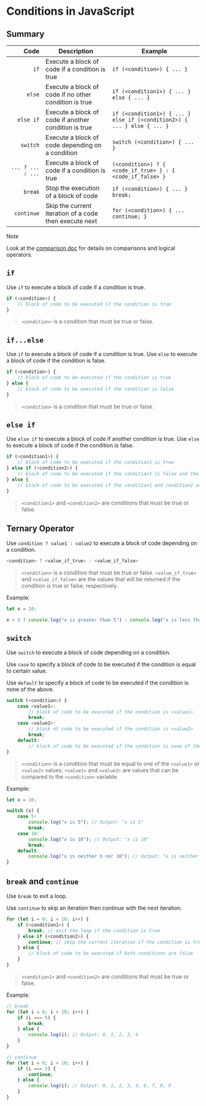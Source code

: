 # Conditions in JavaScript

## Summary

|              Code | Description                                            | Example                                                                 |
|------------------:|--------------------------------------------------------|-------------------------------------------------------------------------|
|              `if` | Execute a block of code if a condition is true         | `if (<condition>) { ... }`                                              |
|            `else` | Execute a block of code if no other condition is true  | `if (<condition1>) { ... } else { ... }`                                |
|         `else if` | Execute a block of code if another condition is true   | `if (<condition1>) { ... } else if (<condition2>) { ... } else { ... }` |
|          `switch` | Execute a block of code depending on a condition       | `switch (<condition>) { ... }`                                          |
| `... ? ... : ...` | Execute a block of code if a condition is true         | `(<condition>) ? { <code_if_true> } : { <code_if_false> }`              |
|           `break` | Stop the execution of a block of code                  | `if (<condition>) { ... } break;`                                       |
|        `continue` | Skip the current iteration of a code then execute next | `for (<condition>) { ... continue; }`                                   |

>[!note]
> Look at the [comparison doc](js-comparison.md) for details on comparisons and logical operators.

## `if`

Use `if` to execute a block of code if a condition is true.

```js
if (<condition>) {
    // block of code to be executed if the condition is true
}
```

> `<condition>` is a condition that must be true or false.

## `if...else`

Use `if` to execute a block of code if a condition is true. Use `else` to execute a block of code if the condition is false.

```js
if (<condition>) {
    // block of code to be executed if the condition is true
} else {
    // block of code to be executed if the condition is false
}
```

> `<condition>` is a condition that must be true or false.

## `else if`

Use `else if` to execute a block of code if another condition is true. Use `else` to execute a block of code if the condition is false.

```js
if (<condition1>) {
    // block of code to be executed if the condition1 is true
} else if (<condition2>) {
    // block of code to be executed if the condition1 is false and the condition2 is true
} else {
    // block of code to be executed if the condition1 and condition2 are false
}
```

> `<condition1>` and `<condition2>` are conditions that must be true or false.

## Ternary Operator

Use `condition ? value1 : value2` to execute a block of code depending on a condition.

```js
<condition> ? <value_if_true> : <value_if_false>
```

> `<condition>` is a condition that must be true or false.
> `<value_if_true>` and `<value_if_false>` are the values that will be returned if the condition is true or false, respectively.

Example:

```js
let x = 10;

x > 5 ? console.log("x is greater than 5") : console.log("x is less than or equal to 5"); // Output: "x is greater than 5"
```

## `switch`

Use `switch` to execute a block of code depending on a condition.

Use `case` to specify a block of code to be executed if the condition is equal to certain value.

Use `default` to specify a block of code to be executed if the condition is none of the above.

```js
switch (<condition>) {
    case <value1>:
        // block of code to be executed if the condition is <value1>
        break;
    case <value2>:
        // block of code to be executed if the condition is <value2>
        break;
    default:
        // block of code to be executed if the condition is none of the above
}
```

> `<condition>` is a condition that must be equal to one of the `<value1>` or `<value2>` values.
> `<value1>` and `<value2>` are values that can be compared to the `<condition>` variable.

Example:

```js
let x = 10;

switch (x) {
    case 5:
        console.log("x is 5"); // Output: "x is 5"
        break;
    case 10:
        console.log("x is 10"); // Output: "x is 10"
        break;
    default:
        console.log("x is neither 5 nor 10"); // Output: "x is neither 5 nor 10"
}
```

## `break` and `continue`

Use `break` to exit a loop.

Use `continue` to skip an iteration then continue with the next iteration.

```js
for (let i = 0; i < 10; i++) {
    if (<condition1>) {
        break; // exit the loop if the condition is true
    } else if (<condition2>) {
        continue; // skip the current iteration if the condition is true
    } else {
        // block of code to be executed if both conditions are false
    }
}
```

> `<condition1>` and `<condition2>` are conditions that must be true or false.

Example:

```js
// break
for (let i = 0; i < 10; i++) {
    if (i === 5) {
        break;
    } else {
        console.log(i); // Output: 0, 1, 2, 3, 4
    }
}

// continue
for (let i = 0; i < 10; i++) {
    if (i === 5) {
        continue;
    } else {
        console.log(i); // Output: 0, 1, 2, 3, 4, 6, 7, 8, 9
    }
}
```
